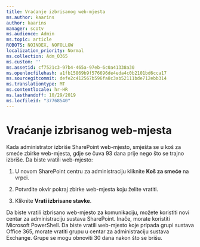 ```yaml
---
title: Vraćanje izbrisanog web-mjesta
ms.author: kaarins
author: kaarins
manager: scotv
ms.audience: Admin
ms.topic: article
ROBOTS: NOINDEX, NOFOLLOW
localization_priority: Normal
ms.collection: Adm_O365
ms.custom: ''
ms.assetid: cf7521c3-97b4-465a-97eb-6c0a41338a30
ms.openlocfilehash: a1fb15869b9f576696de4eda4c0b2101bd6cca17
ms.sourcegitcommit: defe2c412567b596fa8c3ab52111bde712ebb314
ms.translationtype: MT
ms.contentlocale: hr-HR
ms.lasthandoff: 10/29/2019
ms.locfileid: "37768540"
---
```

# <a name="restore-a-deleted-site"></a>Vraćanje izbrisanog web-mjesta

Kada administrator izbriše SharePoint web-mjesto, smješta se u koš za smeće zbirke web-mjesta, gdje se čuva 93 dana prije nego što se trajno izbriše. Da biste vratili web-mjesto:
  
1. U novom SharePoint centru za administraciju kliknite **Koš za smeće** na vrpci. 
    
2. Potvrdite okvir pokraj zbirke web-mjesta koju želite vratiti.
    
3. Kliknite **Vrati izbrisane stavke**.
    
Da biste vratili izbrisano web-mjesto za komunikaciju, možete koristiti novi centar za administraciju sustava SharePoint. Inače, morate koristiti Microsoft PowerShell. Da biste vratili web-mjesto koje pripada grupi sustava Office 365, morate vratiti grupu u centar za administraciju sustava Exchange. Grupe se mogu obnoviti 30 dana nakon što se brišu.
  

